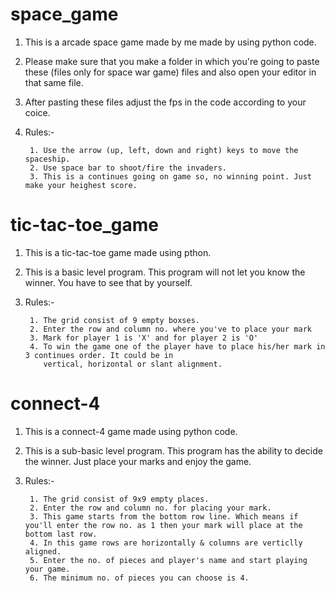 # space_game
1. This is a arcade space game made by me made by using python code.

2. Please make sure that you make a folder in which you're going to paste these (files only for space war game) files and also open your editor in that same file.

3. After pasting these files adjust the fps in the code according to your coice.

4. Rules:-

        1. Use the arrow (up, left, down and right) keys to move the spaceship.
        2. Use space bar to shoot/fire the invaders.
        3. This is a continues going on game so, no winning point. Just make your heighest score.
        
# tic-tac-toe_game
1. This is a tic-tac-toe game made using pthon.

2. This is a basic level program. This program will not let you know the winner. You have to see that by yourself.

3. Rules:-

        1. The grid consist of 9 empty boxses.
        2. Enter the row and column no. where you've to place your mark
        3. Mark for player 1 is 'X' and for player 2 is 'O'
        4. To win the game one of the player have to place his/her mark in 3 continues order. It could be in 
           vertical, horizontal or slant alignment.
           
# connect-4
1. This is a connect-4 game made using python code.

2. This is a sub-basic level program. This program has the ability to decide the winner. Just place your marks and enjoy the game.

3. Rules:-

        1. The grid consist of 9x9 empty places.
        2. Enter the row and column no. for placing your mark.
        3. This game starts from the bottom row line. Which means if you'll enter the row no. as 1 then your mark will place at the bottom last row.
        4. In this game rows are horizontally & columns are verticlly aligned.
        5. Enter the no. of pieces and player's name and start playing your game.
        6. The minimum no. of pieces you can choose is 4.
